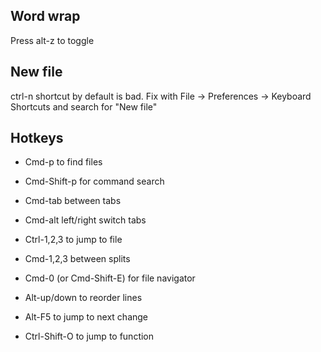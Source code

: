 Word wrap
---------

Press alt-z to toggle

New file
--------

ctrl-n shortcut by default is bad. Fix with File -> Preferences -> Keyboard Shortcuts and search for "New file"

Hotkeys
-------

- Cmd-p to find files
- Cmd-Shift-p for command search

- Cmd-tab between tabs
- Cmd-alt left/right switch tabs
- Ctrl-1,2,3 to jump to file
- Cmd-1,2,3 between splits
- Cmd-0 (or Cmd-Shift-E) for file navigator

- Alt-up/down to reorder lines
- Alt-F5 to jump to next change
- Ctrl-Shift-O to jump to function
